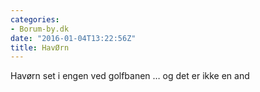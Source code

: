 ```yaml
---
categories:
- Borum-by.dk
date: "2016-01-04T13:22:56Z"
title: HavØrn
---
```


Havørn set i engen ved golfbanen … og det er ikke en and